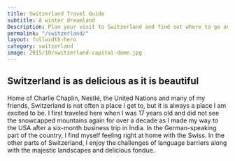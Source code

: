 ```yaml
---
title: Switzerland Travel Guide
subtitle: A winter dreamland
Description: Plan your visit to Switzerland and find out where to go and what to do in Switzerland. Read about itineraries, activities, places to stay and travel essentials...
permalink: "/switzerland/"
layout: fullwidth-hero
category: switzerland
image: 2015/10/switzerland-capital-dome.jpg
---
```


## Switzerland is as delicious as it is beautiful 

Home of Charlie Chaplin, Nestlé, the United Nations and many of my friends, Switzerland is not often a place I get to, but it is always a place I am excited to be. I first traveled here when I was 17 years old and did not see the snowcapped mountains again for over a decade as I made my way to the USA after a six-month business trip in India. In the German-speaking part of the country, I find myself feeling right at home with the Swiss. In the other parts of Switzerland, I enjoy the challenges of language barriers along with the majestic landscapes and delicious fondue.